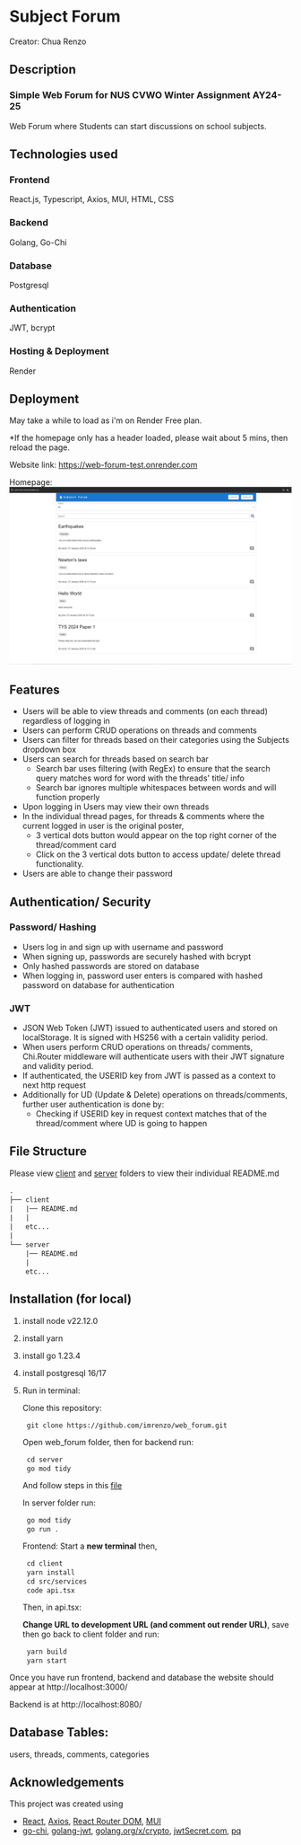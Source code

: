 # Subject Forum

Creator: Chua Renzo
## Description
### Simple Web Forum for NUS CVWO Winter Assignment AY24-25
Web Forum where Students can start discussions on school subjects.

## Technologies used
### Frontend
React.js, Typescript, Axios, MUI, HTML, CSS
### Backend
Golang, Go-Chi
### Database
Postgresql
### Authentication
JWT, bcrypt
### Hosting & Deployment
Render

## Deployment
May take a while to load as i'm on Render Free plan.

*If the homepage only has a header loaded, please wait about 5 mins, then reload the page.

Website link: https://web-forum-test.onrender.com

Homepage:
![Alt text](./homepage.JPG)

## Features
- Users will be able to view threads and comments (on each thread) regardless of logging in
- Users can perform CRUD operations on threads and comments
- Users can filter for threads based on their categories using the Subjects dropdown box
- Users can search for threads based on search bar
    - Search bar uses filtering (with RegEx) to ensure that the search query matches word for word with the threads' title/ info
    - Search bar ignores multiple whitespaces between words and will function properly
- Upon logging in Users may view their own threads
- In the individual thread pages, for threads & comments where the current logged in user is the original poster, 
    - 3 vertical dots button would appear on the top right corner of the thread/comment card
    - Click on the 3 vertical dots button to access update/ delete thread functionality.
- Users are able to change their password

## Authentication/ Security

### Password/ Hashing
- Users log in and sign up with username and password
- When signing up, passwords are securely hashed with bcrypt
- Only hashed passwords are stored on database
- When logging in, password user enters is compared with hashed password on database for authentication

### JWT
- JSON Web Token (JWT) issued to authenticated users and stored on localStorage. It is signed with HS256 with a certain validity period.
- When users perform CRUD operations on threads/ comments, Chi.Router middleware will authenticate users with their JWT signature and validity period. 
- If authenticated, the USERID key from JWT is passed as a context to next http request
- Additionally for UD (Update & Delete) operations on threads/comments, further user authentication is done by:
  - Checking if USERID key in request context matches that of the thread/comment where UD is going to happen

## File Structure
Please view [client](./client/) and [server](./server/) folders to view their individual README.md
```
.
├── client
|   |── README.md
|   |
|   etc...
|    
└── server
    |── README.md
    |
    etc...
```

## Installation (for local)
1. install node v22.12.0
2. install yarn
3. install go 1.23.4
4. install postgresql 16/17
5. Run in terminal:

    Clone this repository:
    
        git clone https://github.com/imrenzo/web_forum.git

    Open web_forum folder, then for backend run:
    
        cd server
        go mod tidy

    And follow steps in this [file](database.txt)
    
    In server folder run:

        go mod tidy
        go run .

    Frontend: Start a **new terminal** then,

        cd client
        yarn install
        cd src/services
        code api.tsx

    Then, in api.tsx: 
    
    __Change URL to development URL (and comment out render URL)__, save then
    go back to client folder and run:

        yarn build
        yarn start

Once you have run frontend, backend and database the website should appear at http://localhost:3000/

Backend is at http://localhost:8080/

## Database Tables:
users, threads, comments, categories

## Acknowledgements
This project was created using 
- [React](https://reactjs.org/), [Axios](https://axios-http.com/), [React Router DOM](https://reactrouter.com/), [MUI](https://mui.com/)
- [go-chi](https://github.com/go-chi/chi), [golang-jwt](https://github.com/golang-jwt), 
[golang.org/x/crypto](https://pkg.go.dev/golang.org/x/crypto), [jwtSecret.com](https://jwtsecret.com/generate), [pq](https://github.com/lib/pq)